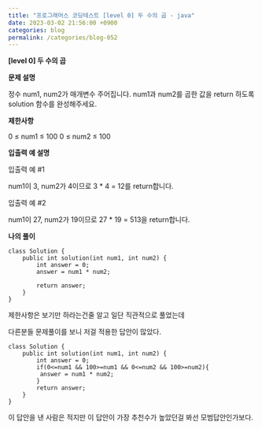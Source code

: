 ```yaml
---
title: "프로그래머스 코딩테스트 [level 0] 두 수의 곱 - java"
date: 2023-03-02 21:56:00 +0900
categories: blog
permalink: /categories/blog-052
---
```



**[level 0] 두 수의 곱**



**문제 설명**

정수 num1, num2가 매개변수 주어집니다. num1과 num2를 곱한 값을 return 하도록 solution 함수를 완성해주세요.

**제한사항**

0 ≤ num1 ≤ 100
0 ≤ num2 ≤ 100

**입출력 예 설명**

입출력 예 #1

num1이 3, num2가 4이므로 3 * 4 = 12를 return합니다.

입출력 예 #2

num1이 27, num2가 19이므로 27 * 19 = 513을 return합니다.

**나의 풀이**

```
class Solution {
    public int solution(int num1, int num2) {
        int answer = 0;
        answer = num1 * num2;
        
        return answer;
    }
}
```
제한사항은 보기만 하라는건줄 알고 일단 직관적으로 풀었는데

다른분들 문제풀이를 보니 저걸 적용한 답안이 많았다.

```
class Solution {
    public int solution(int num1, int num2) {
        int answer = 0;
        if(0<=num1 && 100>=num1 && 0<=num2 && 100>=num2){
         answer = num1 * num2;
        }
        return answer;
    }
}
```
이 답안을 낸 사람은 적지만 이 답안이 가장 추천수가 높았던걸 봐선 모범답안인가보다.